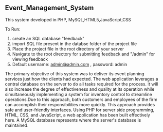 ## Event_Management_System 
This system developed in PHP, MySQL,HTML5,JavaScript,CSS

To Run:
1) create an SQL database "feedback"
2) import SQL file present in the databse folder of the project file 
3) Place the project file in the root directory of your server
4) Navigate to the root directory for submitting feedback and "/admin" for viewing feedback
5) Default username: admin@admin.com , password: admin

The primary objective of this system was to deliver its event planning services just how the clients had expected. The web application leverages a central
database on the server to do all tasks required for the process. It will also increase the degree of effectiveness and quality at its operation while simultaneously implementing a system for inventory control to streamline operations.Due to this approach, both customers and employees of the firm can accomplish their responsibilities more quickly. This approach provides safe and user-friendly interfaces.
Using PHP for server side programming, HTML, CSS, and JavaScript, a web application has been built effectively here. A MySQL database represents 
where the server's database is maintained. 
 
